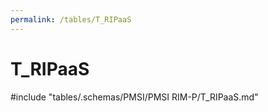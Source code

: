 ```yaml
---
permalink: /tables/T_RIPaaS
---
```

# T\_RIPaaS
<!-- SPDX-License-Identifier: MPL-2.0 -->

<!-- ATTENTION : Ne pas supprimer ou modifier la ligne ci-dessous -->
#include "tables/.schemas/PMSI/PMSI RIM-P/T_RIPaaS.md"
<!-- ATTENTION : Ne pas supprimer ou modifier la ligne ci-dessus -->
